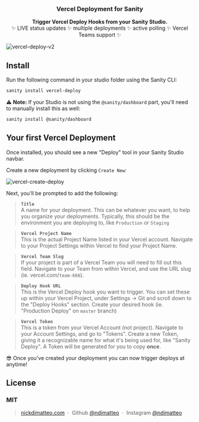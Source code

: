 <h3 align="center">
  Vercel Deployment for Sanity
</h3>
<p align="center">
  <strong>Trigger Vercel Deploy Hooks from your Sanity Studio.</strong><br />
✨ LIVE status updates ✨ multiple deployments ✨ active polling ✨ Vercel Teams support ✨
</p>

![vercel-deploy-v2](https://user-images.githubusercontent.com/737188/117056293-28193f00-acea-11eb-97f6-4c133d5aa401.png)


## Install

Run the following command in your studio folder using the Sanity CLI:

```sh
sanity install vercel-deploy
```

⚠️ **Note:** If your Studio is not using the `@sanity/dashboard` part, you'll need to manually install this as well:

```sh
sanity install @sanity/dashboard
```

## Your first Vercel Deployment
Once installed, you should see a new "Deploy" tool in your Sanity Studio navbar.

Create a new deployment by clicking `Create New`:

![vercel-create-deploy](https://user-images.githubusercontent.com/737188/101733617-275ae480-3a8d-11eb-9ce7-3e091be62779.png)

Next, you'll be prompted to add the following:

> **`Title`**<br />
> A name for your deployment. This can be whatever you want, to help you organize your deployments. Typically, this should be the environment you are deploying to, like `Production` or `Staging`

> **`Vercel Project Name`**<br />
> This is the actual Project Name listed in your Vercel account. Navigate to your Project Settings within Vercel to find your Project Name.

> **`Vercel Team Slug`**<br />
> If your project is part of a Vercel Team you will need to fill out this field. Navigate to your Team from within Vercel, and use the URL slug (ie. vercel.com/`team-666`).


> **`Deploy Hook URL`**<br />
> This is the Vercel Deploy hook you want to trigger. You can set these up within your Vercel Project, under Settings -> Git and scroll down to the "Deploy Hooks" section. Create your desired hook (ie. "Production Deploy" on `master` branch)

> **`Vercel Token`**<br />
> This is a token from your Vercel Account (not project). Navigate to your Account Settings, and go to "Tokens". Create a new Token, giving it a recognizable name for what it's being used for, like "Sanity Deploy". A Token will be generated for you to copy **once**.

😎 Once you've created your deployment you can now trigger deploys at anytime!

## License

### MIT
> [nickdimatteo.com](https://nickdimatteo.com) &nbsp;&middot;&nbsp;
> Github [@ndimatteo](https://github.com/ndimatteo) &nbsp;&middot;&nbsp;
> Instagram [@ndimatteo](https://instagram.com/ndimatteo)
